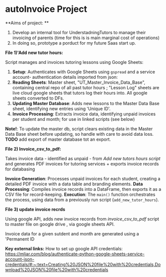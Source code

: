 # autoInvoice Project

**Aims of project:
**
1) Develop an internal tool for UnderstadningTutors to manage their invoicing of parents (time for this is is main marginal cost of operations)
2) In doing so, prototype a porduct for my future Saas start up.

**File 1)'Add new tutor hours:**

Script manages and invoices tutoring lessons using Google Sheets:

1. **Setup**: Authenticates with Google Sheets using `gspread` and a service account- authentication details imported from json:
2. **Reading Sheets**: Master sheet, "UT_Master_Invoice_Data_Base", containing central repo of all past tutor hours ; "Lesson Log" sheets are live cloud google sheets that tutors log their hours into.  All google sheets converted to DFs.
4. **Updating Master Database**: Adds new lessons to the Master Data Base sheet, identifying new entries using 'Unique ID'.
5. **Invoice Processing**: Extracts invoice data, identifying unpaid invoices per student and month; for use in linked scripts (see below)

**Note!**: To update the master db, script clears existing data in the Master Data Base sheet before updating, so handle with care to avoid data loss.
**TODO** add export of master database tot an export.


**File 2) Invoice_csv_to_pdf:**

Takes invoice data - identified as unpaid - from _Add new tutors hours script_ and generates PDF invoices for tutoring services + exports invoice records for databasing

**Invoice Generation**: Processes unpaid invoices for each student, creating a detailed PDF invoice with a data table and branding elements.
**Data Processing**: Compiles invoice records into a DataFrame, then exports it as a CSV file for record-keeping.
**Execution**: The `main()` function orchestrates the process, using data from a previously run script (`add_new_tutor_hours`).


**File 3) update invoice recrds** 

Using google API, adds new invoice records from _invoice_csv_to_pdf_ script to master file on google drive , via google sheets API.

Invoice data for a given sutdent and month are generated using a 'Permanent ID


**Key external links:**
How to set up google API credentials: https://mljar.com/blog/authenticate-python-google-sheets-service-account-json-credentials/#:~:text=Creating%20JSON%20file%20with%20credentials,Download%20JSON%20file%20with%20credentials

